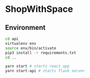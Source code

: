 # ShopWithSpace

## Environment

```bash
cd api
virtualenv env
source env/bin/activate
pip3 install -r requirements.txt
cd ..

yarn start # starts react app
yarn start-api # starts flask server
```
